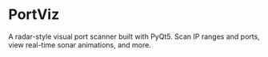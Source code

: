 # PortViz
A radar-style visual port scanner built with PyQt5. Scan IP ranges and ports, view real-time sonar animations, and more.
